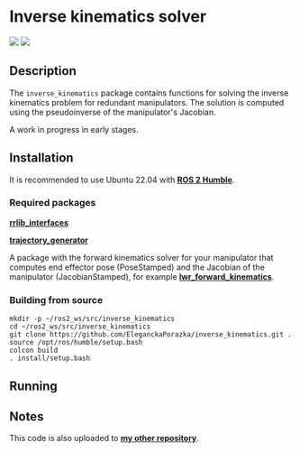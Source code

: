 # Inverse kinematics solver
<img src="https://img.shields.io/badge/ros--version-humble-green"/>  <img src="https://img.shields.io/badge/platform%20-Ubuntu%2022.04-orange"/>

## Description

The `inverse_kinematics` package contains functions for solving the inverse kinematics problem for redundant manipulators. The solution is computed using the pseudoinverse of the manipulator's Jacobian.

A work in progress in early stages.

## Installation

It is recommended to use Ubuntu 22.04 with [**ROS 2 Humble**](https://docs.ros.org/en/humble/index.html).

### Required packages

[**rrlib_interfaces**](https://github.com/EleganckaPorazka/rrlib_interfaces.git)

[**trajectory_generator**](https://github.com/EleganckaPorazka/trajectory_generator.git)

A package with the forward kinematics solver for your manipulator that computes end effector pose (PoseStamped) and the Jacobian of the manipulator (JacobianStamped), for example [**lwr_forward_kinematics**](https://github.com/EleganckaPorazka/lwr_forward_kinematics.git).

### Building from source

```
mkdir -p ~/ros2_ws/src/inverse_kinematics
cd ~/ros2_ws/src/inverse_kinematics
git clone https://github.com/EleganckaPorazka/inverse_kinematics.git .
source /opt/ros/humble/setup.bash
colcon build
. install/setup.bash
```

## Running



## Notes

This code is also uploaded to [**my other repository**](https://gitlab.com/lwolinski/inverse_kinematics.git).
